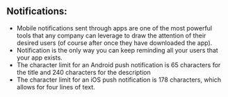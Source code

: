 ## Notifications:

- Mobile notifications sent through apps are one of the most powerful tools that any company can leverage to draw the attention of their desired users (of course after once they have downloaded the app).
- Notification is the only way you can keep reminding all your users that your app exists.
- The character limit for an Android push notification is 65 characters for the title and 240 characters for the description
- The character limit for an iOS push notification is 178 characters, which allows for four lines of text.
